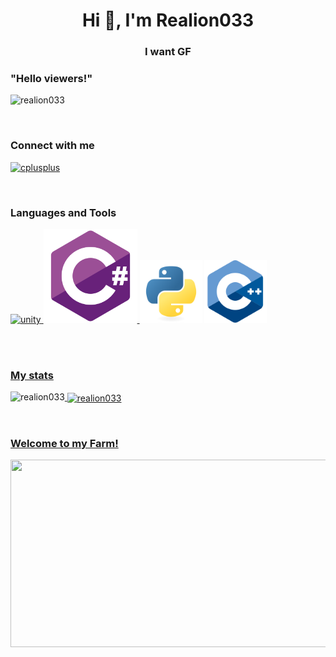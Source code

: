 <h1 align="center">Hi 👋, I'm Realion033</h1>
<h3 align="center">I want GF</h3>

<p align="left"> <h3>"Hello viewers!"</h3> <img src="https://komarev.com/ghpvc/?username=realion033&label=Profile%20views&color=0e75b6&style=flat" alt="realion033" /> </p><br>
<h3 align="left">Connect with me</h3>
 <a href="https://discord.gg/YETq5EBNYE" target="_blank" rel="noreferrer"> <img src="https://www.vectorlogo.zone/logos/discord/discord-icon.svg" alt="cplusplus" width="200" height="200"/> </a>
<p align="left">
</p>
<br>
<h3 align="left">Languages and Tools</h3>
<p align="left">  </a> <a href="https://unity.com/" target="_blank" rel="noreferrer"> <img src="https://www.vectorlogo.zone/logos/unity3d/unity3d-icon.svg" alt="unity" width="200" height="200"/> </a> <a href="https://www.w3schools.com/cs/" target="_blank" rel="noreferrer"> <img src="https://raw.githubusercontent.com/devicons/devicon/master/icons/csharp/csharp-original.svg" alt="csharp" width="150" height="150"/> <a href="https://www.w3schools.com/python/" target="_blank" rel="noreferrer"> <img src="https://raw.githubusercontent.com/devicons/devicon/master/icons/python/python-original.svg" alt="python" width="100" height="100"/></a> <a href="https://www.w3schools.com/cpp/" target="_blank" rel="noreferrer"> <img src="https://raw.githubusercontent.com/devicons/devicon/master/icons/cplusplus/cplusplus-original.svg" alt="cplusplus" width="100" height="100"/></p><br><br>
<h3 align="left">My stats</h3>
<p><img align="left" src="https://github-readme-stats.vercel.app/api/top-langs?username=realion033&show_icons=true&locale=en&layout=compact" alt="realion033" /></p>

<p>&nbsp;<img align="center" src="https://github-readme-stats.vercel.app/api?username=realion033&show_icons=true&locale=en&count_private=true" alt="realion033" /></p><br>
<h3 align="left">Welcome to my Farm!</h3>
<a href="https://github.com/devxb/gitanimals">
<img
  src="https://render.gitanimals.org/farms/Realion033"
  width="600"
  height="300"
/>
</a>
